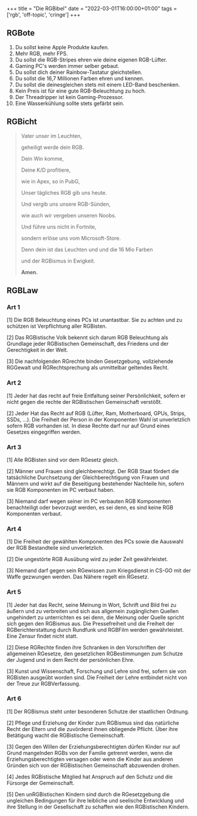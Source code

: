 +++
title = "Die RGBibel"
date = "2022-03-01T16:00:00+01:00"
tags  = ['rgb', 'off-topic', 'cringe']
+++

## RGBote
1. Du sollst keine Apple Produkte kaufen.
2. Mehr RGB, mehr FPS.
3. Du sollst die RGB-Stripes ehren wie deine eigenen RGB-Lüfter.
4. Gaming PC's werden immer selber gebaut.
5. Du sollst dich deiner Rainbow-Tastatur gleichstellen.
6. Du sollst die 16,7 Millionen Farben ehren und kennen.
7. Du sollst die deinesgleichen stets mit einem LED-Band beschenken.
8. Kein Preis ist für eine gute RGB-Beleuchtung zu hoch.
9. Der Threadripper ist kein Gaming-Prozessor.
10. Eine Wasserkühlung sollte stets gefärbt sein.

## RGBicht
>Vater unser im Leuchten,
>
>geheiligt werde dein RGB.
>
>Dein Win komme,
>
>Deine K/D profitiere,
>
>wie in Apex, so in PubG,
>
>Unser tägliches RGB gib uns heute.
>
>Und vergib uns unsere RGB-Sünden,
>
>wie auch wir vergeben unseren Noobs.
>
>Und führe uns nicht in Fortnite,
>
>sondern erlöse uns vom Microsoft-Store.
>
>Denn dein ist das Leuchten und und die 16 Mio Farben
>
> und der RGBismus in Ewigkeit.
>
>__Amen.__

## RGBLaw
### Art 1

[1] Die RGB Beleuchtung eines PCs ist unantastbar. Sie zu achten und zu schützen ist Verpflichtung aller RGBisten.

[2] Das RGBistische Volk bekennt sich darum RGB Beleuchtung als Grundlage jeder RGBistischen Gemeinschaft, des Friedens und der Gerechtigkeit in der Welt.

[3] Die nachfolgenden RGrechte binden Gesetzgebung, vollziehende RGGewalt und RGRechtsprechung als unmittelbar geltendes Recht.

### Art 2

[1] Jeder hat das recht auf freie Entfaltung seiner Persönlichkeit, sofern er nicht gegen die rechte der RGBistischen Gemeinschaft verstößt.

[2] Jeder Hat das Recht auf RGB (Lüfter, Ram, Motherboard, GPUs, Strips, SSDs, …). Die Freiheit der Person in der Komponenten Wahl ist unverletzlich sofern RGB vorhanden ist. In diese Rechte darf nur auf Grund eines Gesetzes eingegriffen werden.

### Art 3

[1] Alle RGBisten sind vor dem RGesetz gleich.

[2] Männer und Frauen sind gleichberechtigt. Der RGB Staat fördert die tatsächliche Durchsetzung der Gleichberechtigung von Frauen und Männern und wirkt auf die Beseitigung bestehender Nachteile hin, sofern sie RGB Komponenten im PC verbaut haben.

[3] Niemand darf wegen seiner im PC verbauten RGB Komponenten benachteiligt oder bevorzugt werden, es sei denn, es sind keine RGB Komponenten verbaut.

### Art 4

[1] Die Freiheit der gewählten Komponenten des PCs sowie die Aauswahl der RGB Bestandteile sind unverletzlich.

[2] Die ungestörte RGB Ausübung wird zu jeder Zeit gewährleistet.

[3] Niemand darf gegen sein RGewissen zum Kriegsdienst in CS-GO mit der Waffe gezwungen werden. Das Nähere regelt ein RGesetz.

### Art 5

[1] Jeder hat das Recht, seine Meinung in Wort, Schrift und Bild frei zu äußern und zu verbreiten und sich aus allgemein zugänglichen Quellen ungehindert zu unterrichten es sei denn, die Meinung oder Quelle spricht sich gegen den RGBismus aus. Die Pressefreiheit und die Freiheit der RGBerichterstattung durch Rundfunk und RGBFilm werden gewährleistet. Eine Zensur findet nicht statt.

[2] Diese RGRechte finden ihre Schranken in den Vorschriften der allgemeinen RGesetze, den gesetzlichen RGBestimmungen zum Schutze der Jugend und in dem Recht der persönlichen Ehre.

[3] Kunst und Wissenschaft, Forschung und Lehre sind frei, sofern sie von RGBisten ausgeübt worden sind. Die Freiheit der Lehre entbindet nicht von der Treue zur RGBVerfassung.

### Art 6

[1] Der RGBismus steht unter besonderen Schutze der staatlichen Ordnung.

[2] Pflege und Erziehung der Kinder zum RGBismus sind das natürliche Recht der Eltern und die zuvörderst ihnen obliegende Pflicht. Über ihre Betätigung wacht die RGBistische Gemeinschaft.

[3] Gegen den Willen der Erziehungsberechtigten dürfen Kinder nur auf Grund mangelnden RGBs von der Familie getrennt werden, wenn die Erziehungsberechtigten versagen oder wenn die Kinder aus anderen Gründen sich von der RGBistischen Gemeinschaft abzuwenden drohen.

[4] Jedes RGBistische Mitglied hat Anspruch auf den Schutz und die Fürsorge der Gemeinschaft.

[5] Den unRGBistischen Kindern sind durch die RGesetzgebung die ungleichen Bedingungen für ihre leibliche und seelische Entwicklung und ihre Stellung in der Gesellschaft zu schaffen wie den RGBistischen Kindern.
